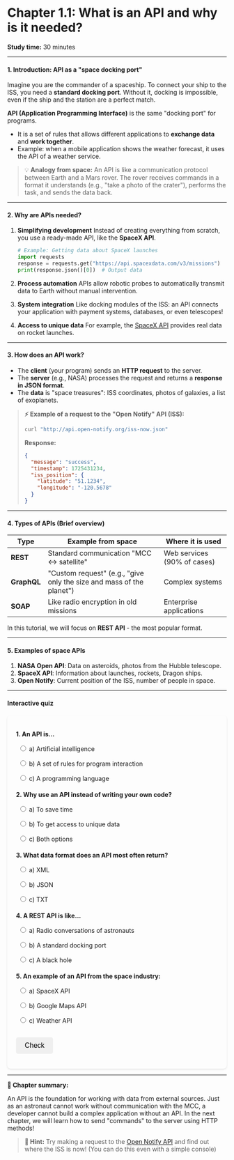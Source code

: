 # **Chapter 1.1: What is an API and why is it needed?**
**Study time:** 30 minutes

---

#### **1. Introduction: API as a "space docking port"**
Imagine you are the commander of a spaceship. To connect your ship to the ISS, you need a **standard docking port**. Without it, docking is impossible, even if the ship and the station are a perfect match.

**API (Application Programming Interface)** is the same "docking port" for programs.
- It is a set of rules that allows different applications to **exchange data** and **work together**.
- Example: when a mobile application shows the weather forecast, it uses the API of a weather service.

> 💡 **Analogy from space:**
> An API is like a communication protocol between Earth and a Mars rover. The rover receives commands in a format it understands (e.g., "take a photo of the crater"), performs the task, and sends the data back.

---

#### **2. Why are APIs needed?**
1. **Simplifying development**
   Instead of creating everything from scratch, you use a ready-made API, like the **SpaceX API**.
   ```python
   # Example: Getting data about SpaceX launches
   import requests
   response = requests.get("https://api.spacexdata.com/v3/missions")
   print(response.json()[0])  # Output data
   ```

2. **Process automation**
   APIs allow robotic probes to automatically transmit data to Earth without manual intervention.

3. **System integration**
   Like docking modules of the ISS: an API connects your application with payment systems, databases, or even telescopes!

4. **Access to unique data**
   For example, the [SpaceX API](https://docs.spacexdata.com/) provides real data on rocket launches.

---

#### **3. How does an API work?**

- The **client** (your program) sends an **HTTP request** to the server.
- The **server** (e.g., NASA) processes the request and returns a **response in JSON format**.
- The **data** is "space treasures": ISS coordinates, photos of galaxies, a list of exoplanets.

> **⚡ Example of a request to the "Open Notify" API (ISS):**
> ```bash
> curl "http://api.open-notify.org/iss-now.json"
> ```
> **Response:**
> ```json
> {
>   "message": "success",
>   "timestamp": 1725431234,
>   "iss_position": {
>     "latitude": "51.1234",
>     "longitude": "-120.5678"
>   }
> }
> ```

---

#### **4. Types of APIs (Brief overview)**
| Type      | Example from space                    | Where it is used          |
|-----------|---------------------------------------|---------------------------|
| **REST**  | Standard communication "MCC ↔ satellite" | Web services (90% of cases) |
| **GraphQL**| "Custom request" (e.g., "give only the size and mass of the planet") | Complex systems          |
| **SOAP**  | Like radio encryption in old missions   | Enterprise applications  |

In this tutorial, we will focus on **REST API** - the most popular format.

---

#### **5. Examples of space APIs**
1. **NASA Open API**: Data on asteroids, photos from the Hubble telescope.
2. **SpaceX API**: Information about launches, rockets, Dragon ships.
3. **Open Notify**: Current position of the ISS, number of people in space.

---

#### **Interactive quiz**

<style>
    #quiz-container {
        border-radius: 8px;
        padding: 20px;
        margin-top: 20px;
        box-shadow: 0 2px 4px rgba(0,0,0,0.1);
    }
    .question {
        margin-bottom: 15px;
    }
    .question p {
        font-weight: bold;
        margin-bottom: 10px;
    }
    #quiz-container label {
        display: block;
        margin-bottom: 5px;
        cursor: pointer;
        padding: 5px;
        border-radius: 4px;
    }
    #quiz-container button {
        border: none;
        padding: 10px 20px;
        border-radius: 5px;
        cursor: pointer;
        font-size: 16px;
        margin-top: 10px;
    }
    #quiz-container button:hover {
    }
    #quiz-results {
        margin-top: 20px;
        padding: 15px;
        border-radius: 5px;
    }
</style>

<div id="quiz-container">
  <form id="quiz-form">
    <div class="question">
      <p>1. An API is...</p>
      <label><input type="radio" name="q1" value="a"> a) Artificial intelligence</label>
      <label><input type="radio" name="q1" value="b"> b) A set of rules for program interaction</label>
      <label><input type="radio" name="q1" value="c"> c) A programming language</label>
    </div>
    <div class="question">
      <p>2. Why use an API instead of writing your own code?</p>
      <label><input type="radio" name="q2" value="a"> a) To save time</label>
      <label><input type="radio" name="q2" value="b"> b) To get access to unique data</label>
      <label><input type="radio" name="q2" value="c"> c) Both options</label>
    </div>
    <div class="question">
      <p>3. What data format does an API most often return?</p>
      <label><input type="radio" name="q3" value="a"> a) XML</label>
      <label><input type="radio" name="q3" value="b"> b) JSON</label>
      <label><input type="radio" name="q3" value="c"> c) TXT</label>
    </div>
    <div class="question">
      <p>4. A REST API is like...</p>
      <label><input type="radio" name="q4" value="a"> a) Radio conversations of astronauts</label>
      <label><input type="radio" name="q4" value="b"> b) A standard docking port</label>
      <label><input type="radio" name="q4" value="c"> c) A black hole</label>
    </div>
    <div class="question">
      <p>5. An example of an API from the space industry:</p>
      <label><input type="radio" name="q5" value="a"> a) SpaceX API</label>
      <label><input type="radio" name="q5" value="b"> b) Google Maps API</label>
      <label><input type="radio" name="q5" value="c"> c) Weather API</label>
    </div>
    <button type="button" onclick="checkQuizAnswers()">Check</button>
  </form>
  <div id="quiz-results" style="display:none;"></div>
</div>

<script>
  function checkQuizAnswers() {
    const correctAnswers = { q1: 'b', q2: 'c', q3: 'b', q4: 'b', q5: 'a' };
    const form = document.getElementById('quiz-form');
    const resultsContainer = document.getElementById('quiz-results');
    let score = 0;
    let resultsHTML = '<h4>Results:</h4><ul>';

    for (const [question, correctAnswer] of Object.entries(correctAnswers)) {
      const questionDiv = form.querySelector(`input[name="${question}"]`).closest('.question');
      const labels = questionDiv.querySelectorAll('label');
      labels.forEach(l => {
          l.style.color = 'inherit';
          l.style.fontWeight = 'normal';
          l.style.border = 'none';
      });

      const userAnswer = form.elements[question] ? form.elements[question].value : undefined;

      if (userAnswer) {
        const selectedLabel = form.querySelector(`input[name="${question}"][value="${userAnswer}"]`).parentElement;
        if (userAnswer === correctAnswer) {
          score++;
          selectedLabel.style.color = '#28a745';
          selectedLabel.style.fontWeight = 'bold';
          resultsHTML += `<li>Question ${question.slice(1)}: <span style="color:#28a745;">Correct!</span></li>`;
        } else {
          selectedLabel.style.color = '#dc3545';
          selectedLabel.style.fontWeight = 'bold';
          const correctLabel = form.querySelector(`input[name="${question}"][value="${correctAnswer}"]`).parentElement;
          correctLabel.style.color = '#28a745';
          correctLabel.style.fontWeight = 'bold';
          resultsHTML += `<li>Question ${question.slice(1)}: <span style="color:#dc3545;">Incorrect.</span> The correct answer is: <b>${correctAnswer.toUpperCase()}</b></li>`;
        }
      } else {
        resultsHTML += `<li>Question ${question.slice(1)}: <span style="color:#ffc107;">No answer.</span></li>`;
      }
    }

    resultsHTML += `</ul><p><b>Your score: ${score} out of ${Object.keys(correctAnswers).length}</b></p>`;
    resultsContainer.innerHTML = resultsHTML;
    resultsContainer.style.display = 'block';
  }
</script>

---

**🚀 Chapter summary:**

An API is the foundation for working with data from external sources. Just as an astronaut cannot work without communication with the MCC, a developer cannot build a complex application without an API. In the next chapter, we will learn how to send "commands" to the server using HTTP methods!

> **📌 Hint:** Try making a request to the [Open Notify API](http://api.open-notify.org/) and find out where the ISS is now! (You can do this even with a simple console)
